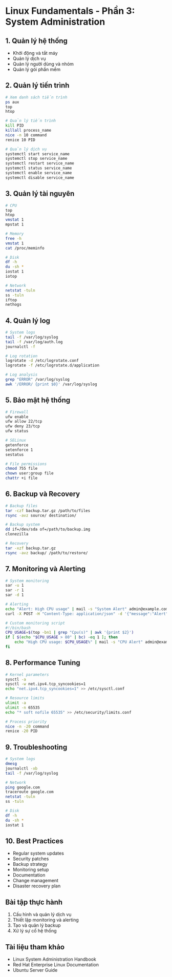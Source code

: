 # Linux Fundamentals - Phần 3: System Administration

## 1. Quản lý hệ thống
- Khởi động và tắt máy
- Quản lý dịch vụ
- Quản lý người dùng và nhóm
- Quản lý gói phần mềm

## 2. Quản lý tiến trình
```bash
# Xem danh sách tiến trình
ps aux
top
htop

# Quản lý tiến trình
kill PID
killall process_name
nice -n 10 command
renice 10 PID

# Quản lý dịch vụ
systemctl start service_name
systemctl stop service_name
systemctl restart service_name
systemctl status service_name
systemctl enable service_name
systemctl disable service_name
```

## 3. Quản lý tài nguyên
```bash
# CPU
top
htop
vmstat 1
mpstat 1

# Memory
free -h
vmstat 1
cat /proc/meminfo

# Disk
df -h
du -sh *
iostat 1
iotop

# Network
netstat -tuln
ss -tuln
iftop
nethogs
```

## 4. Quản lý log
```bash
# System logs
tail -f /var/log/syslog
tail -f /var/log/auth.log
journalctl -f

# Log rotation
logrotate -d /etc/logrotate.conf
logrotate -f /etc/logrotate.d/application

# Log analysis
grep "ERROR" /var/log/syslog
awk '/ERROR/ {print $0}' /var/log/syslog
```

## 5. Bảo mật hệ thống
```bash
# Firewall
ufw enable
ufw allow 22/tcp
ufw deny 23/tcp
ufw status

# SELinux
getenforce
setenforce 1
sestatus

# File permissions
chmod 755 file
chown user:group file
chattr +i file
```

## 6. Backup và Recovery
```bash
# Backup files
tar -czf backup.tar.gz /path/to/files
rsync -avz source/ destination/

# Backup system
dd if=/dev/sda of=/path/to/backup.img
clonezilla

# Recovery
tar -xzf backup.tar.gz
rsync -avz backup/ /path/to/restore/
```

## 7. Monitoring và Alerting
```bash
# System monitoring
sar -u 1
sar -r 1
sar -d 1

# Alerting
echo "Alert: High CPU usage" | mail -s "System Alert" admin@example.com
curl -X POST -H "Content-Type: application/json" -d '{"message":"Alert"}' http://alert-server

# Custom monitoring script
#!/bin/bash
CPU_USAGE=$(top -bn1 | grep "Cpu(s)" | awk '{print $2}')
if [ $(echo "$CPU_USAGE > 80" | bc) -eq 1 ]; then
    echo "High CPU usage: $CPU_USAGE%" | mail -s "CPU Alert" admin@example.com
fi
```

## 8. Performance Tuning
```bash
# Kernel parameters
sysctl -a
sysctl -w net.ipv4.tcp_syncookies=1
echo "net.ipv4.tcp_syncookies=1" >> /etc/sysctl.conf

# Resource limits
ulimit -a
ulimit -n 65535
echo "* soft nofile 65535" >> /etc/security/limits.conf

# Process priority
nice -n -20 command
renice -20 PID
```

## 9. Troubleshooting
```bash
# System logs
dmesg
journalctl -xb
tail -f /var/log/syslog

# Network
ping google.com
traceroute google.com
netstat -tuln
ss -tuln

# Disk
df -h
du -sh *
iostat 1
```

## 10. Best Practices
- Regular system updates
- Security patches
- Backup strategy
- Monitoring setup
- Documentation
- Change management
- Disaster recovery plan

## Bài tập thực hành
1. Cấu hình và quản lý dịch vụ
2. Thiết lập monitoring và alerting
3. Tạo và quản lý backup
4. Xử lý sự cố hệ thống

## Tài liệu tham khảo
- Linux System Administration Handbook
- Red Hat Enterprise Linux Documentation
- Ubuntu Server Guide 
